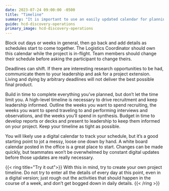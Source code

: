 ```yaml
---
date: 2023-07-24 09:00:00 -0500
title: "Timeline"
summary: "It is important to use an easily updated calendar for planning out your project."
guide: hcd-discovery-operations
primary_image: hcd-discovery-operations
---
```


Block out days or weeks in general, then go back and add details as schedules start to come together. The Logistics Coordinator should own this calendar while the project is in-flight. Team members should change their schedule before asking the participant to change theirs.

Deadlines can shift. If there are interesting research opportunities to be had, communicate them to your leadership and ask for a project extension. Living and dying by arbitrary deadlines will not deliver the best possible final product.

Build in time to complete everything you’ve planned, but don’t let the time limit you. A high-level timeline is necessary to drive recruitment and keep leadership informed. Outline the weeks you want to spend recruiting, the weeks you want to spend traveling to and performing interviews and observations, and the weeks you’ll spend in synthesis. Budget in time to develop reports or decks and present to leadership to keep them informed on your project. Keep your timeline as tight as possible.

You will likely use a digital calendar to track your schedule, but it’s a good starting point to jot a messy, loose one down by hand. A white board calendar posted in the office is a great place to start. Changes can be made quickly, but teammates won’t be overwhelmed by constant digital updates before those updates are really necessary.

{{< ring title="Try it out">}}
With this in mind, try to create your own project timeline. Do not try to enter all the details of every day at this point, even in a digital version; just rough out the activities that should happen in the course of a week, and don’t get bogged down in daily details.
{{< /ring >}}